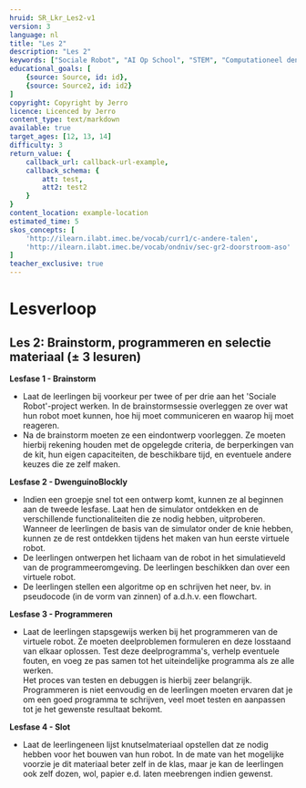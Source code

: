 ```yaml
---
hruid: SR_Lkr_Les2-v1
version: 3
language: nl
title: "Les 2"
description: "Les 2"
keywords: ["Sociale Robot", "AI Op School", "STEM", "Computationeel denken", "Grafisch programmeren"]
educational_goals: [
    {source: Source, id: id}, 
    {source: Source2, id: id2}
]
copyright: Copyright by Jerro
licence: Licenced by Jerro
content_type: text/markdown
available: true
target_ages: [12, 13, 14]
difficulty: 3
return_value: {
    callback_url: callback-url-example,
    callback_schema: {
        att: test,
        att2: test2
    }
}
content_location: example-location
estimated_time: 5
skos_concepts: [
    'http://ilearn.ilabt.imec.be/vocab/curr1/c-andere-talen', 
    'http://ilearn.ilabt.imec.be/vocab/ondniv/sec-gr2-doorstroom-aso'
]
teacher_exclusive: true
---
```


# Lesverloop
## Les 2: Brainstorm, programmeren en selectie materiaal (± 3 lesuren)
**Lesfase 1 - Brainstorm**
* Laat de leerlingen bij voorkeur per twee of per drie aan het 'Sociale Robot'-project werken. In de brainstormsessie overleggen ze over wat hun robot moet kunnen, hoe hij moet communiceren en waarop hij moet reageren.
* Na de brainstorm moeten ze een eindontwerp voorleggen. Ze moeten hierbij rekening houden met de opgelegde criteria, de berperkingen van de kit, hun eigen capaciteiten, de beschikbare tijd, en eventuele andere keuzes die ze zelf maken.


**Lesfase 2 - DwenguinoBlockly**
* Indien een groepje snel tot een ontwerp komt, kunnen ze al beginnen aan de tweede lesfase. Laat hen de simulator ontdekken en de verschillende functionaliteiten die ze nodig hebben, uitproberen. Wanneer de leerlingen de basis van de simulator onder de knie hebben, kunnen ze de rest ontdekken tijdens het maken van hun eerste virtuele robot.
* De leerlingen ontwerpen het lichaam van de robot in het simulatieveld van de programmeeromgeving. De leerlingen beschikken dan over een virtuele robot. 
* De leerlingen stellen een algoritme op en schrijven het neer, bv. in pseudocode (in de vorm van zinnen) of a.d.h.v. een flowchart.


**Lesfase 3 - Programmeren**
* Laat de leerlingen stapsgewijs werken bij het programmeren van de virtuele robot. Ze moeten deelproblemen formuleren en deze losstaand van elkaar oplossen. Test deze deelprogramma's, verhelp eventuele fouten, en voeg ze pas samen tot het uiteindelijke programma als ze alle werken.  
Het proces van testen en debuggen is hierbij zeer belangrijk. Programmeren is niet eenvoudig en de leerlingen moeten ervaren dat je om een goed programma te schrijven, veel moet testen en aanpassen tot je het gewenste resultaat bekomt.


**Lesfase 4 - Slot**
* Laat de leerlingeneen lijst knutselmateriaal opstellen dat ze nodig hebben voor het bouwen van hun robot. In de mate van het mogelijke voorzie je dit materiaal beter zelf in de klas, maar je kan de leerlingen ook zelf dozen, wol, papier e.d. laten meebrengen indien gewenst. 